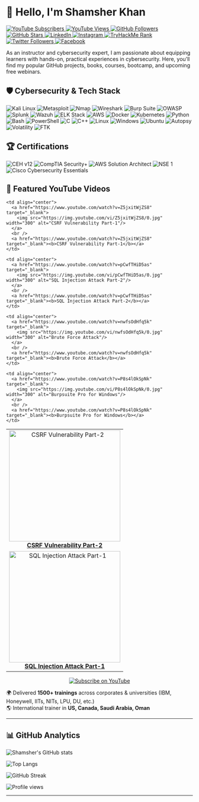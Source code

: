 # 👋 Hello, I'm Shamsher Khan
   <p align="left">
  <!-- YouTube Subscribers -->
  <a href="https://www.youtube.com/@shamsher.404?sub_confirmation=1">
    <img alt="YouTube Subscribers" 
    src="https://custom-icon-badges.demolab.com/youtube/channel/subscribers/UCKxWlkyWoxfa3EOVXzMhDPQ?color=%23E05D44&label=SUBSCRIBE&logo=youtube&logoColor=white&style=for-the-badge&labelColor=CE4630"/>
  </a>

  <!-- YouTube Views -->
  <a href="https://www.youtube.com/@shamsher.404">
    <img alt="YouTube Views" 
    src="https://custom-icon-badges.demolab.com/youtube/channel/views/UCKxWlkyWoxfa3EOVXzMhDPQ?color=%23E1AD0E&logo=eye&logoColor=white&style=for-the-badge&labelColor=C79600"/>
  </a>

  <!-- GitHub Followers -->
  <a href="https://github.com/shamsher404?tab=followers">
    <img alt="GitHub Followers" 
    src="https://custom-icon-badges.demolab.com/github/followers/shamsher404?color=236ad3&labelColor=1155ba&style=for-the-badge&logo=github&label=Follow&logoColor=white"/>
  </a>

  <!-- GitHub Stars -->
  <a href="https://github.com/shamsher404?tab=repositories&sort=stargazers">
    <img alt="GitHub Stars" 
    src="https://custom-icon-badges.demolab.com/github/stars/shamsher404?color=55960c&style=for-the-badge&labelColor=488207&logo=star&logoColor=white"/>
  </a>

  <!-- LinkedIn -->
  <a href="https://www.linkedin.com/in/shamsher-khan404/">
    <img alt="LinkedIn" 
    src="https://img.shields.io/badge/LinkedIn-0A66C2?style=for-the-badge&logo=linkedin&logoColor=white"/>
  </a>

  <!-- Instagram -->
  <a href="https://www.instagram.com/shamsher.404/">
    <img alt="Instagram" 
    src="https://img.shields.io/badge/Instagram-E4405F?style=for-the-badge&logo=instagram&logoColor=white"/>
  </a>

  <!-- TryHackMe Rank -->
  <a href="https://tryhackme.com/p/Shamsher">
    <img alt="TryHackMe Rank" 
    src="https://tryhackme-badges.s3.amazonaws.com/Shamsher.png"/>
  </a>

<!-- Twitter -->
<a href="https://x.com/shamsher404">
  <img alt="Twitter Followers"
  src="https://img.shields.io/badge/Followers-1.5K-blue?style=for-the-badge&logo=twitter&logoColor=white"/>
</a>



  <!-- Facebook -->
  <a href="https://www.facebook.com/shamsher.404/">
    <img alt="Facebook" 
    src="https://img.shields.io/badge/Facebook-1877F2?style=for-the-badge&logo=facebook&logoColor=white"/>
  </a>
</p>



As an instructor and cybersecurity expert, I am passionate about equipping learners with hands-on, practical experiences in cybersecurity. Here, you’ll find my popular GitHub projects, books, courses, bootcamp, and upcoming free webinars.

## 🛡️ Cybersecurity & Tech Stack  

<p align="left">
  <!-- Cybersecurity Tools -->
  <img src="https://img.shields.io/badge/Kali_Linux-557C94?style=for-the-badge&logo=kalilinux&logoColor=white" alt="Kali Linux"/>
  <img src="https://img.shields.io/badge/Metasploit-2E2E2E?style=for-the-badge&logo=metasploit&logoColor=white" alt="Metasploit"/>
  <img src="https://img.shields.io/badge/Nmap-00457C?style=for-the-badge&logo=gnuprivacyguard&logoColor=white" alt="Nmap"/>
  <img src="https://img.shields.io/badge/Wireshark-1679A7?style=for-the-badge&logo=wireshark&logoColor=white" alt="Wireshark"/>
  <img src="https://img.shields.io/badge/Burp_Suite-FF6633?style=for-the-badge&logo=burpsuite&logoColor=white" alt="Burp Suite"/>
  <img src="https://img.shields.io/badge/OWASP-000000?style=for-the-badge&logo=owasp&logoColor=white" alt="OWASP"/>

  <!-- SIEM & Monitoring -->
  <img src="https://img.shields.io/badge/Splunk-000000?style=for-the-badge&logo=splunk&logoColor=white" alt="Splunk"/>
  <img src="https://img.shields.io/badge/Wazuh-02569B?style=for-the-badge&logo=wazuh&logoColor=white" alt="Wazuh"/>
  <img src="https://img.shields.io/badge/ELK_Stack-005571?style=for-the-badge&logo=elasticstack&logoColor=white" alt="ELK Stack"/>
  
  <!-- Cloud & DevOps -->
  <img src="https://img.shields.io/badge/AWS-FF9900?style=for-the-badge&logo=amazonaws&logoColor=white" alt="AWS"/>
  <img src="https://img.shields.io/badge/Docker-2496ED?style=for-the-badge&logo=docker&logoColor=white" alt="Docker"/>
  <img src="https://img.shields.io/badge/Kubernetes-326CE5?style=for-the-badge&logo=kubernetes&logoColor=white" alt="Kubernetes"/>

  <!-- Programming & Scripting -->
  <img src="https://img.shields.io/badge/Python-3776AB?style=for-the-badge&logo=python&logoColor=white" alt="Python"/>
  <img src="https://img.shields.io/badge/Bash-121011?style=for-the-badge&logo=gnu-bash&logoColor=white" alt="Bash"/>
  <img src="https://img.shields.io/badge/PowerShell-5391FE?style=for-the-badge&logo=powershell&logoColor=white" alt="PowerShell"/>
  <img src="https://img.shields.io/badge/C-00599C?style=for-the-badge&logo=c&logoColor=white" alt="C"/>
  <img src="https://img.shields.io/badge/C++-00599C?style=for-the-badge&logo=c%2B%2B&logoColor=white" alt="C++"/>

  <!-- Operating Systems -->
  <img src="https://img.shields.io/badge/Linux-FCC624?style=for-the-badge&logo=linux&logoColor=black" alt="Linux"/>
  <img src="https://img.shields.io/badge/Windows-0078D6?style=for-the-badge&logo=windows&logoColor=white" alt="Windows"/>
  <img src="https://img.shields.io/badge/Ubuntu-E95420?style=for-the-badge&logo=ubuntu&logoColor=white" alt="Ubuntu"/>

  <!-- Digital Forensics -->
  <img src="https://img.shields.io/badge/Autopsy-0A0A0A?style=for-the-badge&logo=autopsy&logoColor=white" alt="Autopsy"/>
  <img src="https://img.shields.io/badge/Volatility-39477F?style=for-the-badge&logo=probot&logoColor=white" alt="Volatility"/>
  <img src="https://img.shields.io/badge/FTK-2E2E2E?style=for-the-badge&logo=fortran&logoColor=white" alt="FTK"/>
</p>

## 🏆 Certifications  

<p align="left">
  <!-- CEH -->
  <img src="https://img.shields.io/badge/CEH-v12-red?style=for-the-badge&logo=hackaday&logoColor=white" alt="CEH v12"/>

  <!-- CompTIA Security+ -->
  <img src="https://img.shields.io/badge/CompTIA-Security%2B-blue?style=for-the-badge&logo=comptia&logoColor=white" alt="CompTIA Security+"/>

  <!-- AWS Solution Architect -->
  <img src="https://img.shields.io/badge/AWS-Solution%20Architect%20Associate-FF9900?style=for-the-badge&logo=amazonaws&logoColor=white" alt="AWS Solution Architect"/>

  <!-- NSE 1 -->
  <img src="https://img.shields.io/badge/Fortinet-NSE%201-EE1C25?style=for-the-badge&logo=fortinet&logoColor=white" alt="NSE 1"/>

  <!-- Cisco Cybersecurity Essentials -->
  <img src="https://img.shields.io/badge/Cisco-Cybersecurity%20Essentials-1BA0D7?style=for-the-badge&logo=cisco&logoColor=white" alt="Cisco Cybersecurity Essentials"/>
</p>

## 🎥 Featured YouTube Videos

<table align="center">
  <tr>
    <td align="center">
      <a href="https://www.youtube.com/watch?v=xZorjIRwgxA" target="_blank">
        <img src="https://img.youtube.com/vi/xZorjIRwgxA/0.jpg" width="300" alt="CSRF Vulnerability Part-2"/>
      </a>
      <br />
      <a href="https://www.youtube.com/watch?v=xZorjIRwgxA" target="_blank"><b>CSRF Vulnerability Part-2</b></a>
    </td>

    <td align="center">
      <a href="https://www.youtube.com/watch?v=Z5jxitWjZS8" target="_blank">
        <img src="https://img.youtube.com/vi/Z5jxitWjZS8/0.jpg" width="300" alt="CSRF Vulnerability Part-1"/>
      </a>
      <br />
      <a href="https://www.youtube.com/watch?v=Z5jxitWjZS8" target="_blank"><b>CSRF Vulnerability Part-1</b></a>
    </td>

    <td align="center">
      <a href="https://www.youtube.com/watch?v=pCwfTHiD5as" target="_blank">
        <img src="https://img.youtube.com/vi/pCwfTHiD5as/0.jpg" width="300" alt="SQL Injection Attack Part-2"/>
      </a>
      <br />
      <a href="https://www.youtube.com/watch?v=pCwfTHiD5as" target="_blank"><b>SQL Injection Attack Part-2</b></a>
    </td>
  </tr>

  <tr>
    <td align="center">
      <a href="https://www.youtube.com/watch?v=t9plbzPadZA" target="_blank">
        <img src="https://img.youtube.com/vi/t9plbzPadZA/0.jpg" width="300" alt="SQL Injection Attack Part-1"/>
      </a>
      <br />
      <a href="https://www.youtube.com/watch?v=t9plbzPadZA" target="_blank"><b>SQL Injection Attack Part-1</b></a>
    </td>

    <td align="center">
      <a href="https://www.youtube.com/watch?v=nwfsOdHfq5k" target="_blank">
        <img src="https://img.youtube.com/vi/nwfsOdHfq5k/0.jpg" width="300" alt="Brute Force Attack"/>
      </a>
      <br />
      <a href="https://www.youtube.com/watch?v=nwfsOdHfq5k" target="_blank"><b>Brute Force Attack</b></a>
    </td>

    <td align="center">
      <a href="https://www.youtube.com/watch?v=P8s4lOkSpNk" target="_blank">
        <img src="https://img.youtube.com/vi/P8s4lOkSpNk/0.jpg" width="300" alt="Burpsuite Pro for Windows"/>
      </a>
      <br />
      <a href="https://www.youtube.com/watch?v=P8s4lOkSpNk" target="_blank"><b>Burpsuite Pro for Windows</b></a>
    </td>
  </tr>
</table>

<p align="center">
  <a href="https://www.youtube.com/@shamsher.404?sub_confirmation=1" target="_blank">
    <img src="https://img.shields.io/badge/Subscribe_on_YouTube-FF0000?style=for-the-badge&logo=youtube&logoColor=white" alt="Subscribe on YouTube"/>
  </a>
</p>




🌍 Delivered **1500+ trainings** across corporates & universities (IBM, Honeywell, IITs, NITs, LPU, DU, etc.)  
🌎 International trainer in **US, Canada, Saudi Arabia, Oman**  

---

## 📊 GitHub Analytics

![Shamsher's GitHub stats](https://github-readme-stats.vercel.app/api?username=shamsher404&show_icons=true&theme=radical)  

![Top Langs](https://github-readme-stats.vercel.app/api/top-langs/?username=shamsher404&layout=compact&theme=radical)  

![GitHub Streak](https://github-readme-streak-stats.herokuapp.com/?user=shamsher404&theme=radical)  

![Profile views](https://komarev.com/ghpvc/?username=shamsher404&label=Profile%20views&color=0e75b6&style=flat)  

---

